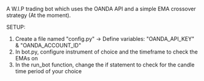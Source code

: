 A W.I.P trading bot which uses the OANDA API and a simple EMA crossover strategy (At the moment).

SETUP:
1. Create a file named "config.py" -> Define variables: "OANDA_API_KEY" & "OANDA_ACCOUNT_ID"
2. In bot.py, configure instrument of choice and the timeframe to check the EMAs on
3. In the run_bot function, change the if statement to check for the candle time period of your choice

